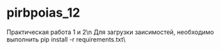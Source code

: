 # pirbpoias_12
Практическая работа 1 и 2\n
Для загрузки заисимостей, необходимо выполнить pip install -r requirements.txt\


